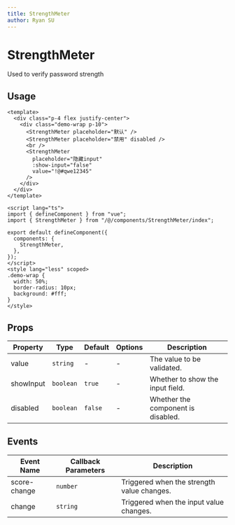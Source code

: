 ```yaml
---
title: StrengthMeter
author: Ryan SU
---
```


# StrengthMeter

Used to verify password strength

## Usage

```vue
<template>
  <div class="p-4 flex justify-center">
    <div class="demo-wrap p-10">
      <StrengthMeter placeholder="默认" />
      <StrengthMeter placeholder="禁用" disabled />
      <br />
      <StrengthMeter
        placeholder="隐藏input"
        :show-input="false"
        value="!@#qwe12345"
      />
    </div>
  </div>
</template>

<script lang="ts">
import { defineComponent } from "vue";
import { StrengthMeter } from "/@/components/StrengthMeter/index";

export default defineComponent({
  components: {
    StrengthMeter,
  },
});
</script>
<style lang="less" scoped>
.demo-wrap {
  width: 50%;
  border-radius: 10px;
  background: #fff;
}
</style>
```

## Props

| Property  | Type      | Default | Options | Description                        |
| --------- | --------- | ------- | ------- | ---------------------------------- |
| value     | `string`  | -       | -       | The value to be validated.         |
| showInput | `boolean` | `true`  | -       | Whether to show the input field.   |
| disabled  | `boolean` | `false` | -       | Whether the component is disabled. |

## Events

| Event Name   | Callback Parameters | Description                                |
| ------------ | ------------------- | ------------------------------------------ |
| score-change | `number`            | Triggered when the strength value changes. |
| change       | `string`            | Triggered when the input value changes.    |
